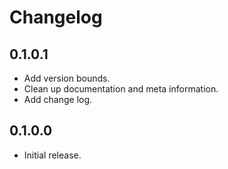 # Changelog

## 0.1.0.1

  * Add version bounds.
  * Clean up documentation and meta information.
  * Add change log.

## 0.1.0.0

  * Initial release.